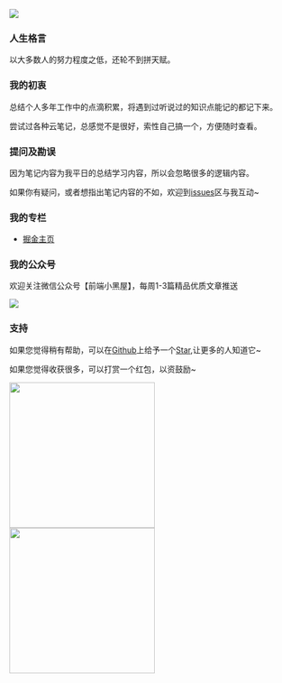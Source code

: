 
![](https://raw.githubusercontent.com/chenqf/frontEndBlog/master/up.jpg)

### 人生格言

以大多数人的努力程度之低，还轮不到拼天赋。

### 我的初衷

总结个人多年工作中的点滴积累，将遇到过听说过的知识点能记的都记下来。

尝试过各种云笔记，总感觉不是很好，索性自己搞一个，方便随时查看。

### 提问及勘误

因为笔记内容为我平日的总结学习内容，所以会忽略很多的逻辑内容。

如果你有疑问，或者想指出笔记内容的不如，欢迎到[issues](https://github.com/chenqf/technical-summary/issues)区与我互动~

### 我的专栏

+ [掘金主页](https://juejin.im/user/5c6e666be51d457fd033e984/posts)

### 我的公众号

欢迎关注微信公众号【前端小黑屋】，每周1-3篇精品优质文章推送

![](https://raw.githubusercontent.com/chenqf/frontEndBlog/master/gongzhonghao.jpg)

### 支持

如果您觉得稍有帮助，可以在[Github](https://github.com/chenqf/technical-summary)上给予一个[Star](https://github.com/chenqf/technical-summary),让更多的人知道它~

如果您觉得收获很多，可以打赏一个红包，以资鼓励~

<div>
    <img width="258" src="https://raw.githubusercontent。com/chenqf/frontEndBlog/master/wc.png">
    <img width="258" src="https://raw.githubusercontent。com/chenqf/frontEndBlog/master/zhi.png">
</div>
